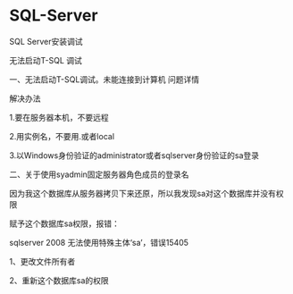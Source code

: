 # SQL-Server
SQL Server安装调试

无法启动T-SQL 调试
 
一、无法启动T-SQL调试。未能连接到计算机
问题详情



解决办法

1.要在服务器本机，不要远程

2.用实例名，不要用.或者local

3.以Windows身份验证的administrator或者sqlserver身份验证的sa登录



 二、关于使用syadmin固定服务器角色成员的登录名
 



因为我这个数据库从服务器拷贝下来还原，所以我发现sa对这个数据库并没有权限



赋予这个数据库sa权限，报错：

sqlserver 2008 无法使用特殊主体‘sa’，错误15405

 1、更改文件所有者

 

 

 2、重新这个数据库sa的权限

                             

 

